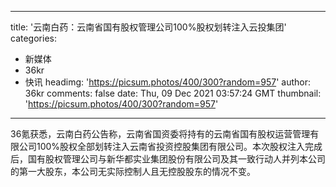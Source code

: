
---
title: '云南白药：云南省国有股权管理公司100%股权划转注入云投集团'
categories: 
 - 新媒体
 - 36kr
 - 快讯
headimg: 'https://picsum.photos/400/300?random=957'
author: 36kr
comments: false
date: Thu, 09 Dec 2021 03:57:24 GMT
thumbnail: 'https://picsum.photos/400/300?random=957'
---

<div>   
36氪获悉，云南白药公告称，云南省国资委将持有的云南省国有股权运营管理有限公司100%股权全部划转注入云南省投资控股集团有限公司。本次股权注入完成后，国有股权管理公司与新华都实业集团股份有限公司及其一致行动人并列本公司的第一大股东，本公司无实际控制人且无控股股东的情况不变。  
</div>
            